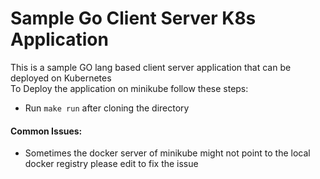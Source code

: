 # Sample Go Client Server K8s Application

This is a sample GO lang based client server application that can be deployed on Kubernetes
<br>
To Deploy the application on minikube follow these steps:
- Run `make run` after cloning the directory

#### Common Issues:
- Sometimes the docker server of minikube might not point to the local docker registry please edit to fix the issue
